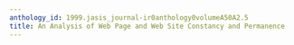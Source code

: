 ```yaml
---
anthology_id: 1999.jasis_journal-ir0anthology0volumeA50A2.5
title: An Analysis of Web Page and Web Site Constancy and Permanence
---
```

